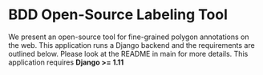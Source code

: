 # BDD Open-Source Labeling Tool

We present an open-source tool for fine-grained polygon annotations on the web. 
This application runs a Django backend and the requirements are outlined below.
Please look at the README in main for more details. This application requires <b> Django >= 1.11 </b>



